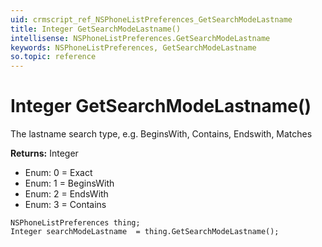 ```yaml
---
uid: crmscript_ref_NSPhoneListPreferences_GetSearchModeLastname
title: Integer GetSearchModeLastname()
intellisense: NSPhoneListPreferences.GetSearchModeLastname
keywords: NSPhoneListPreferences, GetSearchModeLastname
so.topic: reference
---
```


# Integer GetSearchModeLastname()

The lastname search type, e.g. BeginsWith, Contains, Endswith, Matches

**Returns:** Integer

* Enum: 0 = Exact
* Enum: 1 = BeginsWith
* Enum: 2 = EndsWith
* Enum: 3 = Contains

```crmscript
NSPhoneListPreferences thing;
Integer searchModeLastname  = thing.GetSearchModeLastname();
```

